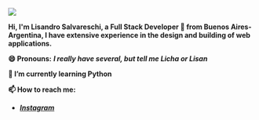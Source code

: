 ![](https://res.cloudinary.com/practicaldev/image/fetch/s--5SXqnWZ2--/c_imagga_scale,f_auto,fl_progressive,h_420,q_66,w_1000/https://dev-to-uploads.s3.amazonaws.com/i/2ciu6mo6r9x9zyverc10.gif)

<!--
**Slisandro/Slisandro** is a ✨ _special_ ✨ repository because its `README.md` (this file) appears on your GitHub profile.

Here are some ideas to get you started:

- 🔭 I’m currently working on ...

- 👯 I’m looking to collaborate on ...
- 🤔 I’m looking for help with ...
- 💬 Ask me about ...
- 📫 How to reach me: ...
- 😄 Pronouns: ...
- ⚡ Fun fact: ...
-->
**Hi, I'm Lisandro Salvareschi, a Full Stack Developer 🚀 from Buenos Aires- Argentina, I have extensive experience in the design and building of web applications.**

**😄 Pronouns:** 
 ***I really have several, but tell me Licha or Lisan***

**🌱 I’m currently learning Python**

**📫 How to reach me:**


  - ***[Instagram](https://instagram.com/_slisandro)***
